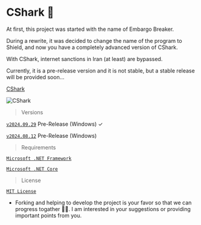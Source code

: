 # CShark 🦈

  At first, this project was started with the name of Embargo Breaker.

  During a rewrite, it was decided to change the name of the program to Shield, and now you have a completely advanced version of CShark.

  With CShark, internet sanctions in Iran (at least) are bypassed. 

  Currently, it is a pre-release version and it is not stable, but a stable release will be provided soon...

[CShark](https://cshark.space)


![CShark](https://github.com/b-daarr/CShark/blob/main/CShark-ReScale01/Resources/app-logo.png)

> Versions

[`v2024.09.29`](https://github.com/b-daarr/CShark/releases/tag/v2024.09.29) Pre-Release (Windows) ✓

[`v2024.08.12`](https://github.com/b-daarr/CShark/releases/tag/v2024.08.12) Pre-Release (Windows)

> Requirements

  [`Microsoft .NET Framework`](https://dotnet.microsoft.com/en-us/download/dotnet-framework)

[`Microsoft .NET Core`](https://dotnet.microsoft.com/en-us/download) 

> License

[`MIT License`](https://github.com/b-daarr/CShark/blob/804a1989c2fb3b1706ded60a978b58bd98211d90/LICENSE)

+ Forking and helping to develop the project is your favor so that we can progress togather 🙏🏻.
I am interested in your suggestions or providing important points from you.

